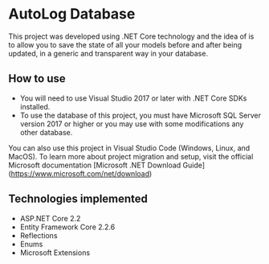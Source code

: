 # AutoLog Database

This project was developed using .NET Core technology and the idea of is to allow you to save the state of all your models before and after being updated, in a generic and transparent way in your database.

## How to use

- You will need to use Visual Studio 2017 or later with .NET Core SDKs installed.
- To use the database of this project, you must have Microsoft SQL Server version 2017 or higher or you may use with some modifications any other database.

You can also use this project in Visual Studio Code (Windows, Linux, and MacOS).
To learn more about project migration and setup, visit the official Microsoft documentation [Microsoft .NET Download Guide] (https://www.microsoft.com/net/download)

## Technologies implemented

- ASP.NET Core 2.2
- Entity Framework Core 2.2.6
- Reflections
- Enums
- Microsoft Extensions
